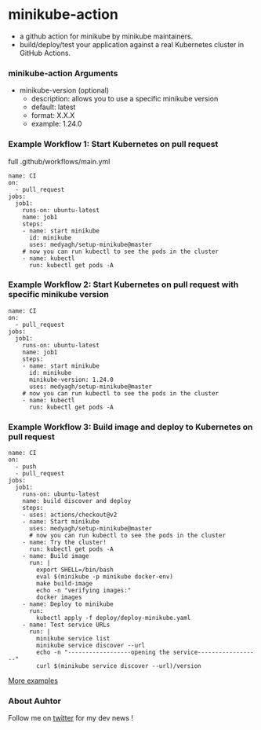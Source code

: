 
# minikube-action
- a github action for minikube by minikube maintainers. 
- build/deploy/test your application against a real Kubernetes cluster in GitHub Actions.

### minikube-action Arguments
- minikube-version (optional)
  - description: allows you to use a specific minikube version
  - default: latest
  - format: X.X.X
  - example: 1.24.0

### Example Workflow 1: Start Kubernetes on pull request

full  .github/workflows/main.yml
```
name: CI
on:
  - pull_request
jobs:
  job1:
    runs-on: ubuntu-latest
    name: job1
    steps:
    - name: start minikube
      id: minikube
      uses: medyagh/setup-minikube@master
    # now you can run kubectl to see the pods in the cluster
    - name: kubectl
      run: kubectl get pods -A
```

### Example Workflow 2: Start Kubernetes on pull request with specific minikube version

```
name: CI
on:
  - pull_request
jobs:
  job1:
    runs-on: ubuntu-latest
    name: job1
    steps:
    - name: start minikube
      id: minikube
      minikube-version: 1.24.0
      uses: medyagh/setup-minikube@master
    # now you can run kubectl to see the pods in the cluster
    - name: kubectl
      run: kubectl get pods -A
```

### Example Workflow 3: Build image and deploy to Kubernetes on pull request
```
name: CI
on:
  - push
  - pull_request
jobs:
  job1:
    runs-on: ubuntu-latest
    name: build discover and deploy
    steps:
    - uses: actions/checkout@v2
    - name: Start minikube
      uses: medyagh/setup-minikube@master
      # now you can run kubectl to see the pods in the cluster
    - name: Try the cluster!
      run: kubectl get pods -A
    - name: Build image
      run: |
        export SHELL=/bin/bash
        eval $(minikube -p minikube docker-env)
        make build-image
        echo -n "verifying images:"
        docker images
    - name: Deploy to minikube
      run:
        kubectl apply -f deploy/deploy-minikube.yaml
    - name: Test service URLs
      run: |
        minikube service list
        minikube service discover --url
        echo -n "------------------opening the service------------------"
        curl $(minikube service discover --url)/version
```

[More examples](https://github.com/medyagh/setup-minikube/tree/master/examples)

### About Auhtor
Follow me on [twitter](https://twitter.com/minikube_dev) for my dev news !
